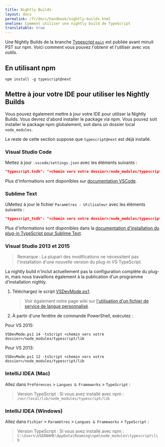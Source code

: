 ```yaml
---
title: Nightly Builds
layout: docs
permalink: /fr/docs/handbook/nightly-builds.html
oneline: Comment utiliser une nightly build de TypeScript
translatable: true
---
```


Une Nightly Builds de la branche [Typescript `main`](https://github.com/Microsoft/TypeScript/tree/main) est publiée avant minuit PST sur npm.
Voici comment vous pouvez l'obtenir et l'utiliser avec vos outils.

## En utilisant npm

```shell
npm install -g typescript@next
```

## Mettre à jour votre IDE pour utiliser les Nightly Builds

Vous pouvez également mettre à jour votre IDE pour utiliser la Nightly Builds.
Vous devrez d'abord installer le package via npm.
Vous pouvez soit installer le package npm globalement, soit dans un dossier local `node_modules`.

Le reste de cette section suppose que `typescript@next` est déjà installé.

### Visual Studio Code

Mettez à jour `.vscode/settings.json` avec les éléments suivants :

```json
"typescript.tsdk": "<chemin vers votre dossier>/node_modules/typescript/lib"
```

Plus d'informations sont disponibles sur [documentation VSCode](https://code.visualstudio.com/Docs/languages/typescript#_using-newer-typescript-versions).


### Sublime Text

UMettez à jour le fichier `Paramètres - Utilisateur` avec les éléments suivants :

```json
"typescript_tsdk": "<chemin vers votre dossier>/node_modules/typescript/lib"
```

Plus d'informations sont disponibles dans la [documentation d'installation du plug-in TypeScript pour Sublime Text](https://github.com/Microsoft/TypeScript-Sublime-Plugin#installation).

### Visual Studio 2013 et 2015

> Remarque : La plupart des modifications ne nécessitent pas l'installation d'une nouvelle version du plug-in VS TypeScript.

La nightly build n'inclut actuellement pas la configuration complète du plug-in, mais nous travaillons également à la publication d'un programme d'installation nigthly.

1. Téléchargez le script [VSDevMode.ps1](https://github.com/Microsoft/TypeScript/blob/main/scripts/VSDevMode.ps1).

   > Voir également notre page wiki sur [l'utilisation d'un fichier de service de langue personnalisé](https://github.com/Microsoft/TypeScript/wiki/Dev-Mode-in-Visual-Studio#using-a-custom-language-service-file).

2. À partir d'une fenêtre de commande PowerShell, exécutez :

Pour VS 2015:
```posh
VSDevMode.ps1 14 -tsScript <chemin vers votre dossier>/node_modules/typescript/lib
```

Pour VS 2013:

```posh
VSDevMode.ps1 12 -tsScript <chemin vers votre dossier>/node_modules/typescript/lib
```

### IntelliJ IDEA (Mac)

Allez dans `Préférences` > `Langues & Frameworks` > `TypeScript` :

> Version TypeScript : Si vous avez installé avec npm : `/usr/local/lib/node_modules/typescript/lib`

### IntelliJ IDEA (Windows)

Allez dans `Fichier` > `Paramètres` > `Langues & Frameworks` > `TypeScript` :

> Version TypeScript : Si vous avez installé avec npm : `C:\Users\USERNAME\AppData\Roaming\npm\node_modules\typescript\lib`
